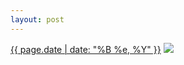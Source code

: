 ```yaml
---
layout: post
---
```


<p>
  <time><a href="/566">{{ page.date | date: "%B %e, %Y" }}</a></time>
  <a href="/566"><img src="{{ site.assets_url }}/566-640.jpg" srcset="{{ site.assets_url }}/566-320.jpg 320w, {{ site.assets_url }}/566-640.jpg 640w, {{ site.assets_url }}/566-960.jpg 960w, {{ site.assets_url }}/566-1280.jpg 1280w" sizes="(min-width: 700px) 50vw, calc(100vw - 2rem)" /></a>
</p>
